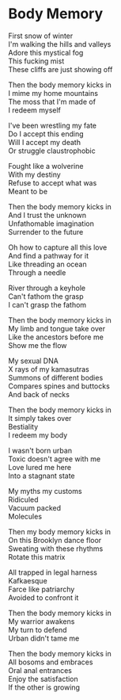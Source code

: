 # Body Memory  

First snow of winter  
I'm walking the hills and valleys  
Adore this mystical fog  
This fucking mist  
These cliffs are just showing off  

Then the body memory kicks in  
I mime my home mountains  
The moss that I'm made of  
I redeem myself  

I've been wrestling my fate  
Do I accept this ending  
Will I accept my death  
Or struggle claustrophobic  

Fought like a wolverine  
With my destiny  
Refuse to accept what was  
Meant to be  

Then the body memory kicks in  
And I trust the unknown  
Unfathomable imagination  
Surrender to the future  

Oh how to capture all this love  
And find a pathway for it  
Like threading an ocean  
Through a needle  

River through a keyhole  
Can't fathom the grasp  
I can't grasp the fathom  

Then the body memory kicks in  
My limb and tongue take over  
Like the ancestors before me  
Show me the flow  

My sexual DNA  
X rays of my kamasutras  
Summons of different bodies  
Compares spines and buttocks  
And back of necks  

Then the body memory kicks in  
It simply takes over  
Bestiality  
I redeem my body  

I wasn't born urban  
Toxic doesn't agree with me  
Love lured me here  
Into a stagnant state  

My myths my customs  
Ridiculed  
Vacuum packed  
Molecules  

Then my body memory kicks in  
On this Brooklyn dance floor  
Sweating with these rhythms  
Rotate this matrix  

All trapped in legal harness  
Kafkaesque  
Farce like patriarchy  
Avoided to confront it  

Then the body memory kicks in  
My warrior awakens  
My turn to defend  
Urban didn't tame me  

Then the body memory kicks in  
All bosoms and embraces  
Oral anal entrances  
Enjoy the satisfaction  
If the other is growing  
